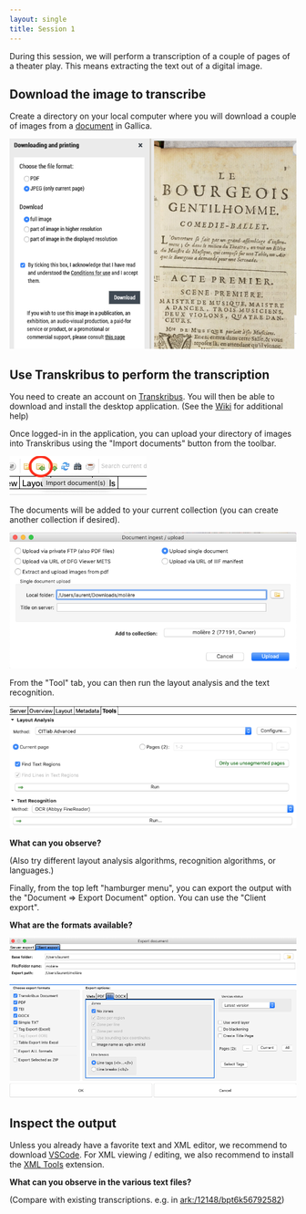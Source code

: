 ```yaml
---
layout: single
title: Session 1
---
```


During this session, we will perform a transcription of a couple of pages of a theater play. This means extracting the text out of a digital image.

## Download the image to transcribe

Create a directory on your local computer where you will download a couple of images from a [document](https://gallica.bnf.fr/ark:/12148/bpt6k3209399/) in Gallica.

![Gallica download](../images/sessions/gallica-download.png)

## Use Transkribus to perform the transcription

You need to create an account on [Transkribus](https://transkribus.eu). You will then be able to download and install the desktop application. (See the [Wiki](https://transkribus.eu/wiki/index.php/Main_Page) for additional help)

Once logged-in in the application, you can upload your directory of images into Transkribus using the "Import documents" button from the toolbar.

![Transkribus upload](../images/sessions/transkribus-upload.png)

The documents will be added to your current collection (you can create another collection if desired).

![Transkribus collection](../images/sessions/transkribus-collection.png)

From the "Tool" tab, you can then run the layout analysis and the text recognition.

![Transkribus recognition](../images/sessions/transkribus-recognition.png)

**What can you observe?**

(Also try different layout analysis algorithms, recognition algorithms, or languages.)

Finally, from the top left "hamburger menu", you can export the output with the "Document => Export Document" option. You can use the "Client export".

**What are the formats available?**

![Transkribus output](../images/sessions/transkribus-output.png)

## Inspect the output 

Unless you already have a favorite text and XML editor, we recommend to download [VSCode](https://code.visualstudio.com/). For XML viewing / editing, we also recommend to install the [XML Tools](https://marketplace.visualstudio.com/items?itemName=DotJoshJohnson.xml) extension.

**What can you observe in the various text files?**

(Compare with existing transcriptions. e.g. in [ark:/12148/bpt6k56792582](https://gallica.bnf.fr/ark:/12148/bpt6k56792582))


